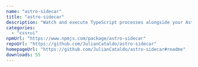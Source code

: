 ```yaml
---
name: "astro-sidecar"
title: "astro-sidecar"
description: "Watch and execute TypeScript processes alongside your Astro development server. Useful for mocking, WebSocket, bundler…"
categories:
  - "css+ui"
npmUrl: "https://www.npmjs.com/package/astro-sidecar"
repoUrl: "https://github.com/JulianCataldo/astro-sidecar"
homepageUrl: "https://github.com/JulianCataldo/astro-sidecar#readme"
downloads: 55
---
```

